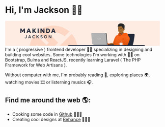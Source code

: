 # Hi, I'm Jackson 👋🏾

<img src="https://github.com/makindajack/makindajack/blob/v1.0-0/makinda-git.jpg" alt="banner that says Makinda Jackson - artist, designer and code lover">
I'm a ( progressive ) frontend developer ✌🏾 specializing in designing and building cool websites. Some technologies I'm working with 👌🏾 on Bootstrap, Bulma and ReactJS, recently learning Laravel ( The PHP Framework for Web Artisans ).

Without computer with me, I'm probably reading 📙, exploring places 🌍, watching movies 🎞️ or listerning musics 🎧.

## Find me around the web 🌎:
- Cooking some code in <a href="https://github.com/makindajack">Github</a> 👨🏾‍🍳
- Creating cool designs at <a href="https://www.behance.net/makindajack">Behance</a> 👨🏾‍🎨
